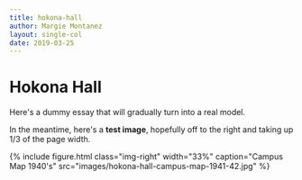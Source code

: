 ```yaml
---
title: hokona-hall
author: Margie Montanez
layout: single-col
date: 2019-03-25
---
```



# Hokona Hall

Here's a dummy essay that will gradually turn into a real model.

In the meantime, here's a **test image**, hopefully off to the right and taking up 1/3 of the page width.

{% include figure.html class="img-right" width="33%" caption="Campus Map 1940's" src="images/hokona-hall-campus-map-1941-42.jpg" %}